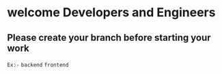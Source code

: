 # welcome Developers and Engineers
## Please create your branch before starting your work
`Ex:-` `backend` `frontend` 
